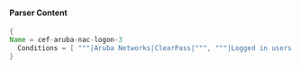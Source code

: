 #### Parser Content
```Java
{
Name = cef-aruba-nac-logon-3
  Conditions = [ """|Aruba Networks|ClearPass|""", """|Logged in users|""" ]
}
```